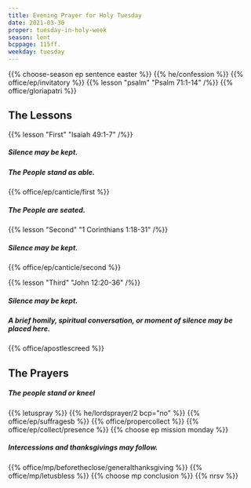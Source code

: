 ```yaml
---
title: Evening Prayer for Holy Tuesday
date: 2021-03-30
proper: tuesday-in-holy-week
season: lent
bcppage: 115ff.
weekday: tuesday
---
```

{{% choose-season ep sentence easter %}}
{{% he/confession %}}
{{% office/ep/invitatory %}}
{{% lesson "psalm" "Psalm 71:1-14" /%}}
{{% office/gloriapatri %}}

## The Lessons
{{% lesson "First" "Isaiah 49:1-7" /%}}

##### Silence may be kept.
##### The People stand as able.
{{% office/ep/canticle/first %}}
##### The People are seated.

{{% lesson "Second"  "1 Corinthians 1:18-31" /%}}

##### Silence may be kept.
{{% office/ep/canticle/second %}}

{{% lesson "Third" "John 12:20-36" /%}}

##### Silence may be kept.
##### A brief homily, spiritual conversation, or moment of silence may be placed here.

{{% office/apostlescreed %}}

## The Prayers
##### The people stand or kneel
{{% letuspray %}}
{{% he/lordsprayer/2 bcp="no" %}}
{{% office/ep/suffragesb %}}
{{% office/propercollect %}}
{{% office/ep/collect/presence %}}
{{% choose ep mission monday %}}
##### Intercessions and thanksgivings may follow.

{{% office/mp/beforetheclose/generalthanksgiving %}}
{{% office/mp/letusbless %}}
{{% choose mp conclusion %}}
{{% nrsv %}}
